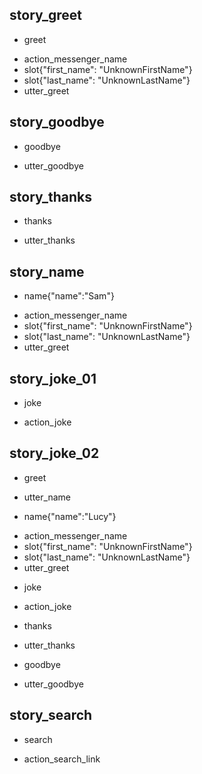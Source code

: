 ## story_greet <!--- The name of the story. It is not mandatory, but useful for debugging. --> 
* greet <!--- User input expressed as intent. In this case it represents users message 'Hello'. --> 
 - action_messenger_name
 - slot{"first_name": "UnknownFirstName"}
 - slot{"last_name": "UnknownLastName"}
 - utter_greet <!--- The response of the chatbot expressed as an action. In this case it represents chatbot's response 'Hello, how can I help?' --> 
 
## story_goodbye
* goodbye
 - utter_goodbye

## story_thanks
* thanks
 - utter_thanks
 
## story_name
* name{"name":"Sam"}
 - action_messenger_name
 - slot{"first_name": "UnknownFirstName"}
 - slot{"last_name": "UnknownLastName"}
 - utter_greet
 
## story_joke_01
* joke
 - action_joke
 
## story_joke_02
* greet
 - utter_name
* name{"name":"Lucy"} <!--- User response with an entity. In this case it represents user message 'My name is Lucy.' --> 
 - action_messenger_name
 - slot{"first_name": "UnknownFirstName"}
 - slot{"last_name": "UnknownLastName"}
 - utter_greet
* joke
 - action_joke
* thanks
 - utter_thanks
* goodbye
 - utter_goodbye 

## story_search
* search
 - action_search_link

